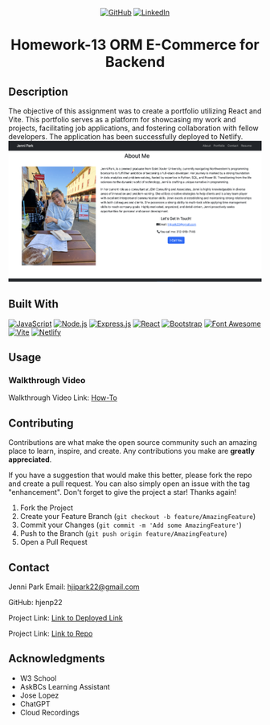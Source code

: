 <!-- Improved compatibility of back to top link: See: https://github.com/othneildrew/Best-README-Template/pull/73 -->
<div align="center">
  <div id="readme-top"></div>

[![GitHub](https://img.shields.io/badge/GitHub-My_Profile-pink?style=for-the-badge&logo=github)](https://github.com/hjenp22?tab=repositories)
[![LinkedIn](https://img.shields.io/badge/LinkedIn-My_Profile-blue?style=for-the-badge&logo=linkedin&logoColor=white)](https://www.linkedin.com/in/hjennip)
# Homework-13 ORM E-Commerce for Backend
</div>

## Description 
The objective of this assignment was to create a portfolio utilizing React and Vite. This portfolio serves as a platform for showcasing my work and projects, facilitating job applications, and fostering collaboration with fellow developers. The application has been successfully deployed to Netlify.
![!\[Alt text\](image.png)](/src/assets/images/Screen%20Shot%202024-03-18%20at%2011.44.53%20AM.png)
## Built With
[![JavaScript](https://img.shields.io/badge/JavaScript-F7DF1E?style=for-the-badge&logo=javascript&logoColor=black)](https://www.javascript.com/)
[![Node.js](https://img.shields.io/badge/Node.js-43853D?style=for-the-badge&logo=node.js&logoColor=white)](https://nodejs.org/)
[![Express.js](https://img.shields.io/badge/Express.js-000000?style=for-the-badge&logo=express&logoColor=white)](https://expressjs.com/)
[![React](https://img.shields.io/badge/React-61DAFB?style=for-the-badge&logo=react&logoColor=white)](https://reactjs.org/) 
[![Bootstrap](https://img.shields.io/badge/Bootstrap-563D7C?style=for-the-badge&logo=bootstrap&logoColor=white)](https://getbootstrap.com/) 
[![Font Awesome](https://img.shields.io/badge/Font_Awesome-339AF0?style=for-the-badge&logo=font-awesome&logoColor=white)](https://fontawesome.com/) 
[![Vite](https://img.shields.io/badge/Vite-646CFF?style=for-the-badge&logo=vite&logoColor=white)](https://vitejs.dev/)
[![Netlify](https://img.shields.io/badge/Netlify-00C7B7?style=for-the-badge&logo=netlify&logoColor=white)](https://www.netlify.com/)

## Usage
### Walkthrough Video
Walkthrough Video Link: [How-To](https://www.loom.com/share/ab865b313f524cfe960d216b93dbd28a?sid=a61b2f78-046d-46bb-b012-9fe9fe543688)


<!-- CONTRIBUTING -->
## Contributing

Contributions are what make the open source community such an amazing place to learn, inspire, and create. Any contributions you make are **greatly appreciated**.

If you have a suggestion that would make this better, please fork the repo and create a pull request. You can also simply open an issue with the tag "enhancement".
Don't forget to give the project a star! Thanks again!

1. Fork the Project
2. Create your Feature Branch (`git checkout -b feature/AmazingFeature`)
3. Commit your Changes (`git commit -m 'Add some AmazingFeature'`)
4. Push to the Branch (`git push origin feature/AmazingFeature`)
5. Open a Pull Request

<p align="right"></p>


## Contact 
Jenni Park Email: hjipark22@gmail.com

GitHub: hjenp22

Project Link: [Link to Deployed Link](https://jenniparkportfolio.netlify.app)

Project Link: [Link to Repo](https://github.com/hjenp22/HW20-JenniPark-React-Portfolio)


## Acknowledgments
* W3 School
* AskBCs Learning Assistant 
* Jose Lopez
* ChatGPT
* Cloud Recordings